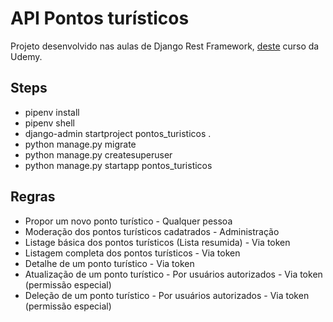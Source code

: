 # API Pontos turísticos

Projeto desenvolvido nas aulas de Django Rest Framework, [deste](https://www.udemy.com/course/apis-restful-com-django-rest-framework/) curso da Udemy.

## Steps
- pipenv install
- pipenv shell
- django-admin startproject pontos_turisticos .
- python manage.py migrate
- python manage.py createsuperuser
- python manage.py startapp pontos_turisticos

## Regras
- Propor um novo ponto turístico - Qualquer pessoa
- Moderação dos pontos turísticos cadatrados - Administração
- Listage básica dos pontos turísticos (Lista resumida) - Via token
- Listagem completa dos pontos turísticos - Via token
- Detalhe de um ponto turístico - Via token
- Atualização de um ponto turístico - Por usuários autorizados - Via token (permissão especial)
- Deleção de um ponto turístico - Por usuários autorizados - Via token (permissão especial)
